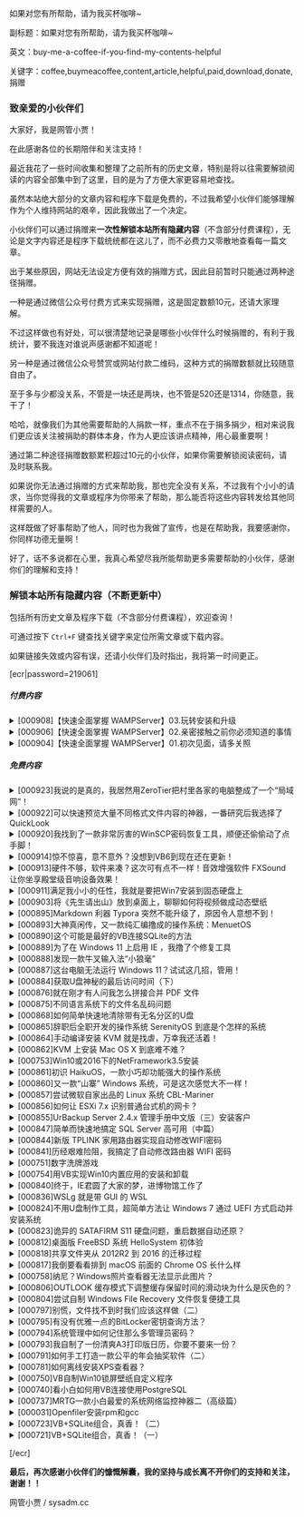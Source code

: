 如果对您有所帮助，请为我买杯咖啡~

副标题：如果对您有所帮助，请为我买杯咖啡~

英文：buy-me-a-coffee-if-you-find-my-contents-helpful

关键字：coffee,buymeacoffee,content,article,helpful,paid,download,donate,捐赠



### 致亲爱的小伙伴们

大家好，我是网管小贾！

在此感谢各位的长期陪伴和关注支持！



最近我花了一些时间收集和整理了之前所有的历史文章，特别是将以往需要解锁阅读的内容全部集中到了这里，目的是为了方便大家更容易地查找。

虽然本站绝大部分的文章内容和程序下载是免费的，不过我希望小伙伴们能够理解作为个人维持网站的艰辛，因此我做出了一个决定。

小伙伴们可以通过捐赠来**一次性解锁本站所有隐藏内容**（不含部分付费课程），无论是文字内容还是程序下载统统都在这儿了，而不必费力又零散地查看每一篇文章。



出于某些原因，网站无法设定方便有效的捐赠方式，因此目前暂时只能通过两种途径捐赠。

一种是通过微信公众号付费方式来实现捐赠，这是固定数额10元，还请大家理解。

不过这样做也有好处，可以很清楚地记录是哪些小伙伴什么时候捐赠的，有利于我统计，要不我连对谁说声感谢都不知道呢！



另一种是通过微信公众号赞赏或网站付款二维码，这种方式的捐赠数额就比较随意自由了。

至于多与少都没关系，不管是一块还是两块，也不管是520还是1314，你随意，我干了！

哈哈，就像我们为其他需要帮助的人捐款一样，重点不在于捐多捐少，相对来说我们更应该关注被捐助的群体本身，作为人更应该讲点精神，用心最重要啊！

通过第二种途径捐赠数额累积超过10元的小伙伴，如果你需要解锁阅读密码，请及时联系我。



如果说你无法通过捐赠的方式来帮助我，那也完全没有关系，不过我有个小小的请求，当你觉得我的文章或程序为你带来了帮助，那么能否将这些内容转发给其他同样需要的人。

这样既做了好事帮助了他人，同时也为我做了宣传，也是在帮助我，我要感谢你，你同样功德无量啊！



好了，话不多说都在心里，我真心希望尽我所能帮助更多需要帮助的小伙伴，感谢你们的理解和支持！



### 解锁本站所有隐藏内容（不断更新中）

包括所有历史文章及程序下载（不含部分付费课程），欢迎查询！

可通过按下 `Ctrl+F` 键查找关键字来定位所需文章或下载内容。

如果链接失效或内容有误，还请小伙伴们及时指出，我将第一时间更正。



[ecr|password=219061]



##### 付费内容

<details>
<summary>[000908]【快速全面掌握 WAMPServer】03.玩转安装和升级</summary>
文章链接：https://www.sysadm.cc/index.php/webxuexi/908-master-wampserver-quickly-and-playing-installation-and-upgrade
    <br>
    阅读密码：314580
</details>

<details>
<summary>[000906]【快速全面掌握 WAMPServer】02.亲密接触之前你必须知道的事情</summary>
    文章链接：https://www.sysadm.cc/index.php/webxuexi/906-master-wampserver-quickly-and-comprehensively-wampserver-all-you-need-to-know
    <br>
    阅读密码：229441
</details>

<details>
<summary>[000904]【快速全面掌握 WAMPServer】01.初次见面，请多关照</summary>
    文章链接：https://www.sysadm.cc/index.php/webxuexi/904-master-wampserver-quickly-and-comprehensively-nice-to-meet-you
    <br>
    阅读密码：903351
</details>


##### 免费内容

<details>
<summary>[000923]我说的是真的，我居然用ZeroTier把村里各家的电脑整成了一个“局域网”！</summary>
文章链接：https://www.sysadm.cc/index.php/xitongyunwei/923-what-i-said-is-true-i-used-zerotier-to-make-villagers-computers-into-a-local-area-network
<br>
阅读密码：246180
<br><br>
ZeroTier One.msi (13.0M)
<br>
下载链接：https://pan.baidu.com/s/1D8kFxEa75C5kzISBIWIz_Q
<br>
提取码：ks17
<br><br>
ZeroTier One(Win7).msi (15.8M)
<br>
下载链接：https://pan.baidu.com/s/1QMXvocvqqMQHHD6_BOK50Q
<br>
提取码：dd9b
<br><br>
ZeroTier One.pkg (4.25M)
<br>
下载链接：https://pan.baidu.com/s/18aDumV401rHQbVIVI4jT8g
<br>
提取码：j55q
<br><br>
ZeroTierOne.apk (11.3M)
<br>
下载链接：https://pan.baidu.com/s/1FE8vHxMN2V-qaKUQ9zywOA
<br>
提取码：ng92
<br><br>
vcredist_2022_x64&x86.7z (33.55M)
<br>
下载链接：https://pan.baidu.com/s/1_JKMMrfQcG1RWFUA0EiX5w
<br>
提取码：265a
</details>

<details>
<summary>[000922]可以快速预览大量不同格式文件内容的神器，一番研究后我选择了 QuickLook</summary>
文章链接：https://www.sysadm.cc/index.php/xitongyunwei/922-an-artifact-that-can-quickly-preivew-the-contents-of-a-large-number-of-files-in-different-formats-after-some-research-i-chose-quicklook
<br>
阅读密码：045390
<br><br>
QuickLook-3.7.1.zip 移动便携版(61.73M)
<br>
下载链接：https://pan.baidu.com/s/19zgH76yD4xlI6Jd4SwGybA
<br>
提取码：fpj0
<br><br>
QuickLook-3.7.1.msi 安装版 (56.83M)
<br>
下载链接：https://pan.baidu.com/s/1Xf5j_HfNlrqnK-0_gxTgFQ
<br>
提取码：cv5d
<br><br>
QuickLook.Plugin.7z 所有插件打包(32.02M)
<br>
下载链接：https://pan.baidu.com/s/14KaNYBRWUKCRWz9KwDl0Gg
<br>
提取码：gukc
</details>

<details>
<summary>[000920]我找到了一款非常厉害的WinSCP密码恢复工具，顺便还偷偷动了点手脚！</summary>
文章链接：https://www.sysadm.cc/index.php/xitongyunwei/920-i-found-a-very-powerful-winscp-password-recovery-tool-and-stealthily-do-something-to-it
<br>
阅读密码：131321
<br><br>
winscppasswd旧版.7z (439K)
<br>
下载链接：https://pan.baidu.com/s/1gkxXShfOMMYmYoAtGwCoRQ
<br>
提取码：iexx
<br><br>
winscppasswd新版.7z (1.22M) 含源码
<br>
下载链接：https://pan.baidu.com/s/1z-blZ0FWs_JVNLQ9tL-vXQ
<br>
提取码：14jg
</details>

<details>
<summary>[000914]惊不惊喜，意不意外？没想到VB6到现在还在更新！</summary>
文章链接：https://www.sysadm.cc/index.php/vbbiancheng/914-pleasantly-surprised-vb6-is-still-update-up-to-now
<br>
阅读密码：309380
<br><br>
修复迷你版VB6无法安装累积更新的问题.7z (28.6K)
<br>
下载链接：https://pan.baidu.com/s/1kYwvW3n7Vgy3xxBnngmb0g
<br>
提取码：l9ca
</details>

<details>
<summary>[000913]硬件不够，软件来凑？这次可有点不一样！音效增强软件 FXSound 让你坐享殿堂级音响设备效果！</summary>
文章链接：https://www.sysadm.cc/index.php/xitongyunwei/913-hardware-is-not-enough-software-to-make-up-its-a-little-different-this-time-a-sound-quality-enhancement-software-fxsound-allow-you-to-enjoy-the-perfect-sound
<br>
阅读密码：335590
<br><br>
vcredist_2022_x64&x86.7z (33.55M)
<br>
下载链接：https://pan.baidu.com/s/1_JKMMrfQcG1RWFUA0EiX5w
<br>
提取码：265a
</details>

<details>
<summary>[000911]满足我小小的任性，我就是要把Win7安装到固态硬盘上</summary>
文章链接：https://www.sysadm.cc/index.php/xitongyunwei/911-to-satisfy-my-little-willfulness-i-just-want-to-install-win7-on-solid-state-drive
<br>
阅读密码：032280
<br><br>
更新修复补丁 HotFix.7z(6.60M)<br>
    Windows6.1-KB2990941-v3-x64.msu<br>
    Windows6.1-KB3087873-v2-x64.msu
<br>
下载链接：https://pan.baidu.com/s/1ujOdT9p6vVcVqoWvIf_YDg
<br>
提取码：8i9x
<br><br>
固态驱动程序 NVMex64.7z (1.98M)
<br>
下载链接：https://pan.baidu.com/s/1KlSGi3bjBciOl9exsbj73Q
<br>
提取码：f5y4
<br><br>
Win7.NVME.ISO.7z (3.9G)
<br>
下载链接：https://pan.baidu.com/s/1G_vCBQVWRAb3fEhz_3dI0g
<br>
提取码：iw6n
</details>

<details>
<summary>[000903]将《先生请出山》放到桌面上，聊聊如何将视频做成动态壁纸</summary>
文章链接：https://www.sysadm.cc/index.php/vbbiancheng/903-put-the-video-sir-please-come-out-to-be-an-official-onto-desktop-let-us-talk-about-how-to-make-videos-into-lively-wallpaper
<br>
阅读密码：746480
<br><br>
网管小贾的MP4动态壁纸程序(WindowsMediaPlayer).7z (106K)
<br>
下载链接：https://pan.baidu.com/s/1HYATSyA3H2YNPivAu2i6aw
<br>
提取码：gvt3
<br><br>
网管小贾的MP4动态壁纸程序(VLCMediaPlayer).7z (106K)
<br>
因 VLC 安装包较大，此压缩包不含 VLC 安装包，请到下面官网链接下载。
<br>
下载链接：https://pan.baidu.com/s/1uiSTHTdujRD62sPuj7M03A
<br>
提取码：0p0z
<br><br>
VLC Media Player(vlc-3.0.16-win32).exe (40M)
<br>
当前最新版本 3.0.16 ，切记安装 32 位。
<br>
下载链接：https://www.videolan.org/
<br><br>
《先生请出山》魔性舞步演示视频小片段
<br>
下载链接：https://pan.baidu.com/s/1PgIkBv--E3A5Dwuwt9VWvA
<br>
提取码：bg82
</details>

<details>
<summary>[000895]Markdown 利器 Typora 突然不能升级了，原因令人意想不到！</summary>
文章链接：https://www.sysadm.cc/index.php/xitongyunwei/895-why-markdown-tool-typora-cannot-be-upgraded-suddenly-the-reason-is-unexpected
<br>
阅读密码：935180
<br><br>
Windows 64位/32位
<br>
typora_0.11.18.zip (132.15M)
<br>
下载链接：https://pan.baidu.com/s/1j2wjtwxNa2SrXUXf5yAF7A
<br>
提取码：pvc6
<br><br>
Linux
<br>
Deb包: typora_0.11.18_amd64.deb (67.03M)
<br>
下载链接：https://pan.baidu.com/s/1YcvVqj2uLGfbZLiavaViHQ
<br>
提取码：gkrj
<br><br>
Tar包: Typora-linux-x64.tar.gz (Ver: 0.9.92) (89.41M)
<br>
下载链接：https://pan.baidu.com/s/15IQ7CwkIIICkjeWPZC_hdw
<br>
提取码：bq8r
<br><br>
MacOS
<br>
typora-0.11.18.dmg (15.43M)
<br>
下载链接：https://pan.baidu.com/s/1L-GqZailmveCo5lBO9hP7Q
<br>
提取码：igyi 
</details>

<details>
<summary>[000893]大神真闲传，又一款纯汇编撸成的操作系统：MenuetOS</summary>
文章链接：https://www.sysadm.cc/index.php/xitongyunwei/893-they-always-have-free-time-and-another-pure-assembly-operating-system-menuetos
<br>
阅读密码：152190
<br><br>
MenuetOS64.iso(1.45M) & MenuetOS32.iso(1.45M)
<br>
下载链接：https://pan.baidu.com/s/1tEd1eFxNDCobJKsP_YU_LA
<br>
提取码：xb07
</details>

<details>
<summary>[000890]这个可能是最好的VB连接SQLite的方法</summary>
文章链接：https://www.sysadm.cc/index.php/vbbiancheng/890-this-is-probably-the-best-way-to-connect-sqlite-with-vb
<br>
阅读密码：530001
<br><br>
网管小贾的VB+SQLite演示程序.7z(2.72M)
<br>
下载链接：https://pan.baidu.com/s/1FYOu7YvJDHkPGNv89jdltw
<br>
提取码：n2vt
</details>

<details>
<summary>[000889]为了在 Windows 11 上启用 IE ，我撸了个修复工具</summary>
文章链接：https://www.sysadm.cc/index.php/xitongyunwei/889-in-order-to-use-ie-on-windows-11-i-made-a-fix-app
<br>
阅读密码：924180
<br><br>
网管小贾的Windows11一键修复IE11工具.7z(4.93M)
<br>
下载链接：https://pan.baidu.com/s/1SmtuLev7tecxfcF08qvnJA
<br>
提取码：mmaa
<br><br>
ieframe.dll.7z(4.85M)
<br>
下载链接：https://pan.baidu.com/s/1Ys7TRwKzRWG1HAUBfkUpHw
<br>
提取码：vii4
</details>

<details>
<summary>[000888]发现一款牛叉输入法“小狼毫”</summary>
文章链接：https://www.sysadm.cc/index.php/xitongyunwei/888-i-found-a-good-rime-input-method-engine
<br>
阅读密码：531331
<br><br>
小狼毫输入法+五笔拼音组件.7z（10M）
<br>
下载链接：https://pan.baidu.com/s/1UUJT9WH5arZUXfHt1nj4FA
<br>
提取码： ug5o
</details>

<details>
<summary>[000887]这台电脑无法运行 Windows 11？试试这几招，管用！</summary>
文章链接：https://www.sysadm.cc/index.php/xitongyunwei/887-this-pc-can-not-run-windows-11-try-these-methods-they-work
<br>
阅读密码：403031
<br><br>
LanConfig.reg (1K)
<br>
下载链接：https://pan.baidu.com/s/1KHPZeOutDYKJOwprGHF8Vg
<br>
提取码：d8m4
</details>

<details>
<summary>[000884]获取U盘神秘的最后访问时间（下）</summary>
文章链接：https://www.sysadm.cc/index.php/xitongyunwei/884-getting-the-last-mysterious-attach-timestamps-of-usb-flash-disk-2
<br>
阅读密码：926091
<br><br>
网管小贾的USB时间记录查看器 XJUsbViewer (96K)
<br>
本地下载：https://pan.baidu.com/s/1ws7n840lpfTAl4PW78_kOA
<br>
提取码：8ut4
</details>

<details>
<summary>[000876]就在刚才有人问我怎么拼接合并 PDF 文件</summary>
文章链接：https://www.sysadm.cc/index.php/xitongyunwei/876-just-now-someone-asked-me-how-to-merge-pdf-files
<br>
阅读密码：938231
<br><br>
MergePDF.7z(67.8K)
<br>
下载链接：https://pan.baidu.com/s/1HLvl9F98Ypa8L20KD9EvBQ
<br>
提取码：myyq
</details>

<details>
<summary>[000875]不同语言系统下的文件名乱码问题</summary>
文章链接：https://www.sysadm.cc/index.php/vbbiancheng/875-garbled-code-problem-of-filename-in-different-language-systems
<br>
阅读密码：308180
<br><br>
网管小贾的日文乱码转换器.7z(94K)
<br>
下载链接：https://pan.baidu.com/s/1EKeT0xm89EPjvnk2ii343g
<br>
提取码：2a6m
</details>

<details>
<summary>[000868]如何简单快速地清除带有无名分区的U盘</summary>
文章链接：https://www.sysadm.cc/index.php/xitongyunwei/868-how-to-simply-and-quickly-clean-usb-stick-with-undeletable-partitions
<br>
阅读密码：937211
<br><br>
USBOOT.7z (368K)
<br>
下载链接：https://pan.baidu.com/s/1aQ4ofjm74s7-kT8h3cbenQ
<br>
提取码： mjp5 
</details>

<details>
<summary>[000865]辞职后全职开发的操作系统 SerenityOS 到底是个怎样的系统</summary>
文章链接：https://www.sysadm.cc/index.php/xitongyunwei/865-how-about-serenityos-which-i-quit-my-job-to-focus-on-it-full-time
<br>
阅读密码：028190
<br><br>
cldr-39.0.0-json-modern.zip(39.7M)
<br>
本地下载：https://pan.baidu.com/s/1aJ3Nuy-HUYmw0FH_sl3c-A
<br>
提取码：lt2e
<br><br>
现成的映像文件 serenityos.vdi (328M)
<br>
下载链接：https://pan.baidu.com/s/1K8sKlKfahjYts_MDtXpKlQ
<br>
提取码：dr9g
<br><br>
现成的映像文件 serenityos.vmdk (284M)
<br>
下载链接：https://pan.baidu.com/s/1MtbowWCP4FWYYbzAlo48eA
<br>
提取码：iw7u
</details>

<details>
<summary>[000864]手动编译安装 KVM 就是找虐，万幸我还活着！</summary>
文章链接：https://www.sysadm.cc/index.php/xitongyunwei/864-compiling-and-installing-of-kvm-is-very-troublesome-thanks-god-i-am-still-alive
<br>
阅读密码：134390
<br><br>
ninja-linux.zip(100K)
<br>
本地下载：https://pan.baidu.com/s/1zdjoZaTw7bia0r2zG_Q6mQ
<br>
提取码：6pzq
<br><br>
libvirt-daemon-drivers.zip(2.15M)
<br>
打包下载：https://pan.baidu.com/s/1F-q6QniOol-AHQhgPLtRRQ
<br>
提取码：by0m
<br><br>
gtksourceview-4.6.1.tar.xz（1.10M）
<br>
下载链接：https://pan.baidu.com/s/1ib6woV9qFXRNiy-dx4pC4w
<br>
提取码：odbu
</details>

<details>
<summary>[000862]KVM 上安装 Mac OS X 到底难不难？</summary>
文章链接：https://www.sysadm.cc/index.php/xitongyunwei/862-how-to-install-mac-os-x-on-kvm
<br>
阅读密码：304180
<br><br>
OSX-KVM.zip(15.6M)
<br>
下载链接：https://pan.baidu.com/s/1J8YYXroOwJQJiX-zV6onUg
<br>
提取码：mtqe
<br><br>
1. High_Sierra_10.13.dmg(463M)
<br>
2. Mojave_10.14.dmg(458M)
<br>
3. Catalina_10.15.dmg(475M)
<br>
4. Big_Sur_11.0.dmg(637M)
<br>
切记：需要将它们转换成 img 后才能加载使用哦！
<br>
下载链接：https://pan.baidu.com/s/164XkIjobx8oaWAsmPtG9OQ
<br>
提取码：n7i6
<br><br>
MacOSX.xml.zip(29.9K)
<br>
下载链接：https://pan.baidu.com/s/1gRUYtxHqe1oKJYQw0sBYCA
<br>
提取码：me4f
</details>

<details>
<summary>[000753]Win10或2016下的NetFramework3.5安装</summary>
文章链接：https://www.sysadm.cc/index.php/xitongyunwei/753-win10-2016-net-framework-35
<br>
阅读密码：109131
<br><br>
网管小贾自制脱机安装卸载Netframework3.5组件批处理程序
<br>
https://pan.baidu.com/s/10AqjucEAvacW2hnLFg3ZBg
<br>
提取码：k3e4
</details>

<details>
<summary>[000861]初识 HaikuOS，一款小巧却功能强大的操作系统</summary>
文章链接：https://www.sysadm.cc/index.php/xitongyunwei/861-first-met-haiku-a-small-but-powerful-os
<br>
阅读密码：220280
<br><br>
haiku-r1beta3-x86_64-anyboot.iso(718M)
<br>
下载链接：https://pan.baidu.com/s/1PGX-JQlZOaglgHekWeAmWA
<br>
提取码：nbh2
</details>

<details>
<summary>[000860]又一款“山寨” Windows 系统，可是这次感觉大不一样！</summary>
文章链接：https://www.sysadm.cc/index.php/xitongyunwei/860-another-windows-like-system-but-this-time-it-feels-very-different
<br>
阅读密码：002390
<br><br>
ReactOS-0.4.13-release-28-g5724391-iso.zip(120M)
<br>
下载链接：https://pan.baidu.com/s/1AivPDpDS7XoIlqunxQRMcw
<br>
提取码：xtfw
</details>

<details>
<summary>[000857]尝试微软自家出品的 Linux 系统 CBL-Mariner</summary>
文章链接：https://www.sysadm.cc/index.php/xitongyunwei/857-test-cbl-mariner-which-is-linux-from-microsoft
<br>
阅读密码：436501
<br><br>
CBL-Mariner.7z (483M)
<br>
下载链接：https://pan.baidu.com/s/1KbcC3UmbBg9zl6Sky-musA
<br>
提取码：4n10
<br><br>
core-legacycore-1.0.20210728.1236.vhdx (632.00M)
<br>
下载链接：https://pan.baidu.com/s/1SZeNkkYjkkQFlvSAsqeRdQ
<br>
提取码：0qyv
<br><br>
core-legacycore-1.0.20210728.1250.vhd (2.00G)
<br>
下载链接：https://pan.baidu.com/s/1YFhYB-6aYCkdoTn2LeGBHw
<br>
提取码：gyok
<br><br>
meta-user-data.iso (366K)
<br>
下载链接：https://pan.baidu.com/s/1Qtgw1Qi2xLywUW7pmneW6w
<br>
提取码：5yqz
<br><br>
完整版可引导 full-1.0.20210728.1317.iso (677.03M)
<br>
下载链接：链接：https://pan.baidu.com/s/11dEA6ceo292WynXYmdYdSg
<br>
提取码：25w0
</details>

<details>
<summary>[000856]如何让 ESXi 7.x 识别普通台式机的网卡？</summary>
文章链接：https://www.sysadm.cc/index.php/xitongyunwei/856-how-to-make-esxi-7-x-recognize-the-network-adapt-card-of-desktop-pc
<br>
阅读密码：757190
<br><br>
驱动注入工具
<br>
ESXi-Customizer-PS-2.8.1.zip
<br>
下载链接：https://pan.baidu.com/s/1kPbFlEbLCbVt3atfDJjkkw
<br>
提取码：txr7
<br><br>
USB 网卡驱动
<br>
ESXi702-VMKUSB-NIC-FLING-47140841-component-18150468.zip
<br>
下载链接：https://pan.baidu.com/s/10mHYyy7lnqkfyOYomeAa6w
<br>
提取码：sn1k
<br><br>
ESXi 7.0U2a 扩展包
<br>
VMware-ESXi-7.0U2a-17867351-depot.zip
<br>
下载链接：https://pan.baidu.com/s/19u7zklSSPMKs8RfD7N7OSg
<br>
提取码：0v26
<br><br>
ESXi-7.0U2a-VMKUSB-NIC-FLING.ISO (388M)
<br>
SHA256: 74D05ECC728EC565CA9EEF57928F4B1F86EC3F7005DF2AED395352B748B176E2
<br>
下载链接：https://pan.baidu.com/s/1Wn4tARpUzqGSFRjQvXm6aA
<br>
提取码：o95m
</details>

<details>
<summary>[000855]UrBackup Server 2.4.x 管理手册中文版（三）安装客户</summary>
文章链接：https://www.sysadm.cc/index.php/xitongyunwei/855-administration-manual-for-urbackup-server-3
<br>
阅读密码：955380
<br><br>
批量部署UrBackup客户端脚本.py.7z
<br>
下载链接：https://pan.baidu.com/s/1IWkkh0zH1CZCRUb7iI3MkA
<br>
提取码：rzd4
<br><br>
UrBackup Client 2.0.29.pkg.7z (5.05M)
<br>
下载链接：https://pan.baidu.com/s/1GhT3s7f65W5QOi6KPL4k3g
<br>
提取码：bzdv
</details>

<details>
<summary>[000847]简单而快速地搞定 SQL Server 高可用（中篇）</summary>
文章链接：https://www.sysadm.cc/index.php/xitongyunwei/847-simple-and-fast-solution-to-always-on-high-availability-of-sql-server-2
<br>
阅读密码：230580
<br><br>
当前搬运最新版 SSMS 18.9.1 (651M)
<br>
下载链接：https://pan.baidu.com/s/1xJFE9O0rYfA1pyiETFHxoQ
<br>
提取码：4fb6
<br><br>
Net Framework 4.7.2 (80M)
<br>
下载链接：https://pan.baidu.com/s/1JuMgYPpBVzPxLuvGdgdWug
<br>
提取码：piif
<br><br>
以上证书生成导入脚本下载：
<br>
下载链接：https://pan.baidu.com/s/1LmBitugDmnF8cwZ4LFgLJA
<br>
提取码：92du
</details>

<details>
<summary>[000844]新版 TPLINK 家用路由器实现自动修改WIFI密码</summary>
文章链接：https://www.sysadm.cc/index.php/xitongyunwei/844-tplink-router-how-to-change-wifi-password-automatically-everyday
<br>
阅读密码：146580
<br><br>
完整油猴代码下载：
<br>
下载链接：https://pan.baidu.com/s/1rpV4vjiO8MmMUtmNDMQwDQ
<br>
提取码：dal7
</details>

<details>
<summary>[000841]历经艰难险阻，我搞定了自动修改路由器 WIFI 密码</summary>
文章链接：https://www.sysadm.cc/index.php/xitongyunwei/841-after-a-lot-of-difficulties-i-resolved-issue-to-change-wifi-password-of-router-automatically
<br>
阅读密码：613290
<br><br>
定时修改路由器 WIFI 密码.7z (29.5K)
<br>
下载链接：https://pan.baidu.com/s/1I-Vg-WWwwJbMfu0jXNp64A
<br>
提取码：w8lw
</details>

<details>
<summary>[000751]数字洗牌游戏</summary>
文章链接：https://www.sysadm.cc/index.php/vbbiancheng/751-vb-shuffle-game
<br>
阅读密码：748101
<br><br>
数字洗牌游戏.7z (49K)
<br>
下载链接：https://pan.baidu.com/s/1wuG0-sLNkvQi2865WwRLMQ
<br>
提取码：4pzt
</details>

<details>
<summary>[000754]用VB实现Win10内置应用的安装和卸载</summary>
文章链接：https://www.sysadm.cc/index.php/vbbiancheng/754-vb-win10-appxpackage-remove
<br>
阅读密码：359122
<br><br>
https://pan.baidu.com/s/1fFmHgj3L1G2Uf0rOwLVWtw
<br>
提取码：cphz
</details>

<details>
<summary>[000840]终于，IE君圆了大家的梦，进博物馆工作了</summary>
文章链接：https://www.sysadm.cc/index.php/xitongyunwei/840-finally-mr-ie-realized-our-dreams-and-went-to-work-in-the-museum
<br>
阅读密码：005190
<br><br>
IE 6.0 (52.4M)
<br>
使用平台：Windows 2000
<br>
下载链接：https://pan.baidu.com/s/107p475WqZ80qwMstxL3Htw
<br>
提取码：kfr8
<br><br>
IE 7.0 (20.9M) 含卸载工具
<br>
使用平台：Windows XP
<br>
下载链接：https://pan.baidu.com/s/1J9A0VGtR9M5Cd03w2NLmUw
<br>
提取码：095r
<br><br>
IE 8.0 (16.0M)
<br>
使用平台：Windows XP
<br>
下载链接：https://pan.baidu.com/s/1avPcFOcGbD3fc1SSEaPbuQ
<br>
提取码：pcd5
<br><br>
IE 11 (48.9M) for x86
<br>
使用平台：Windows 7 32位
<br>
下载链接：https://pan.baidu.com/s/1GdPa2EU8aA8IUUjkQ_2fUg
<br>
提取码：2dqn
<br><br>
IE 11 (91.8M) for x64
<br>
使用平台：Windows 7 64位
<br>
下载链接：https://pan.baidu.com/s/1B8mygIriqkIldkrDtcymXA
<br>
提取码：a3yj
</details>

<details>
<summary>[000836]WSLg 就是带 GUI 的 WSL</summary>
文章链接：https://www.sysadm.cc/index.php/xitongyunwei/836-wslg-is-short-for-windows-subsystem-for-linux-gui
<br>
阅读密码：111011
<br><br>
独立安装包 Ubuntu 20.04
<br>
下载链接：https://pan.baidu.com/s/13JSInkNVBX2xIL6gLrNlZw
<br>
提取码：4gdi
<br><br>
独立安装包 Ubuntu 18.04
<br>
下载链接：https://pan.baidu.com/s/1k6qFBcABOvrblsle6HZIqg
<br>
提取码：est7
</details>

<details>
<summary>[000824]不用U盘制作工具，超简单方法让 Windows 7 通过 UEFI 方式启动并安装系统</summary>
文章链接：https://www.sysadm.cc/index.php/xitongyunwei/824-simple-way-usb-stick-install-windows-7-through-uefi-without-usb-making-tools
<br>
阅读密码：052231
<br><br>
Win7_UEFI_启动所需文件.7z(507K)
<br>
下载链接：https://pan.baidu.com/s/1b9_TP20CmXeOQjccWH7cOA
<br>
提取码：tcll
</details>

<details>
<summary>[000823]诡异的 SATAFIRM S11 硬盘问题，重启数据自动还原？</summary>
文章链接：https://www.sysadm.cc/index.php/xitongyunwei/823-strange-satafirm-s11-hard-disk-problem-restart-data-auto-restore
<br>
阅读密码：427290
<br><br>
修复程序 repairs11.rar
<br>
下载链接：https://pan.baidu.com/s/1xZhl5w2MsDQXYT4v6vONmQ
<br>
提取码：epsy
<br><br>
查看硬盘固件编号 phison_flash_id.rar
<br>
下载链接：https://pan.baidu.com/s/1515N_Nea4skOrmCoWUOj8w
<br>
提取码：ruqk
<br><br>
PS3111 固件文件 firmware_ps3111.rar
<br>
下载链接：https://pan.baidu.com/s/1VIBTSe_OjNfyrEYawVzP8A
<br>
提取码： ag1p
<br><br>
刷新固件工具 s11-flasher.rar
<br>
下载链接：https://pan.baidu.com/s/12pR3vq2-sUgH_Ae04N0A3g
<br>
提取码：lph6
</details>

<details>
<summary>[000812]桌面版 FreeBSD 系统 HelloSystem 初体验</summary>
文章链接：https://www.sysadm.cc/index.php/xitongyunwei/812-first-experience-of-desktop-system-hellosystem-which-based-on-freebsd
<br>
阅读密码：836380
<br><br>
hello-0.5.0_0E12-FreeBSD-12.2-amd64.iso (1.74G)
<br>
下载链接：https://pan.baidu.com/s/1jhOwF1cXSdvgJZx4apNBQw
<br>
提取码：dm80
</details>

<details>
<summary>[000818]共享文件夹从 2012R2 到 2016 的迁移过程</summary>
文章链接：https://www.sysadm.cc/index.php/xitongyunwei/818-windows-share-service-migration-from-2012r2-to-2016
<br>
阅读密码：751221
<br><br>
2016 适用于 2012R2 的迁移工具（3.98M）
<br>
下载链接：https://pan.baidu.com/s/1Zqt66It2NMEjKvvmjui8bw
<br>
提取码：bo0x
</details>

<details>
<summary>[000817]我倒要看看排到 macOS 前面的 Chrome OS 长什么样</summary>
文章链接：https://www.sysadm.cc/index.php/xitongyunwei/817-chrome-os-ranks-above-macos
<br>
阅读密码：952451
<br><br>
cloudready-free-87.4.22-64bit.zip (1.17G)
<br>
下载链接：https://pan.baidu.com/s/13l4iQjsvVKOlvkfVfavHeA
<br>
提取码：aj73
<br><br>
CloudReady-Home-v83-x64.ova (2.39G)
<br>
下载链接：https://pan.baidu.com/s/1W9ORYdg9oAIBxoqiLtQmRw
<br>
提取码：p6n7
<br><br>
VMware-player-16.1.0-17198959.exe (215.38M)
<br>
下载链接：https://pan.baidu.com/s/1SE6UMzB5xW0WvRhby2gbXw
<br>
提取码：uh51
</details>

<details>
<summary>[000758]纳尼？Windows照片查看器无法显示此图片？</summary>
文章链接：https://www.sysadm.cc/index.php/xitongyunwei/758-windows-photo-viewer-can-not-review
<br>
阅读密码：303111
<br><br>
简易转换程序 convert.7z
<br>
下载链接：https://pan.baidu.com/s/1VdiVTPMHMANpnOTKrDC_2A
<br>
提取码：dbcl
</details>

<details>
<summary>[000806]OUTLOOK 缓存模式下调整缓存保留时间的滑动块为什么是灰色的？</summary>
文章链接：https://www.sysadm.cc/index.php/xitongyunwei/806-why-is-the-slider-that-adjusts-the-cache-retention-time-greyed-out-within-outlook-cached-mode
<br>
阅读密码：307551
<br><br>
网管小贾的Outlook邮件缓存保留时间调节器(3.13M)
<br>
下载链接：https://pan.baidu.com/s/1wUwwd0RpUVAz9C5X4X2z_w
<br>
提取码：onsq
<br>
注册密钥：6D29CD8439C0C9B71B0FCA65C5475A29
</details>

<details>
<summary>[000804]尝试自制 Windows File Recovery 文件恢复便捷工具</summary>
文章链接：https://www.sysadm.cc/index.php/vbbiancheng/804-i-made-a-convenient-tool-for-windows-file-recovery
<br>
阅读密码：659090
<br><br>
Windows File Recovery 文件恢复便捷工具（264.54K）
<br>
运行环境：Windows 10 （19041.0以下也可用）
<br>
注意事项：请下载后解压至非中文字符文件夹路径中使用
<br>
下载链接：https://pan.baidu.com/s/1uaE0S88w7JbZv9eQR8XaAA
<br>
提取码：pe06
<br>
注册密钥：2F5B74C77503A9DE3BB31309B2CE57CA
</details>

<details>
<summary>[000797]别慌，文件找不到时我们应该这样做（二）</summary>
文章链接：https://www.sysadm.cc/index.php/vbbiancheng/797-how-should-we-do-when-the-document-can-not-be-found-2
<br>
阅读密码：742551
<br><br>
网管小贾的文件搜索器（2.86M）
<br>
下载链接：https://pan.baidu.com/s/1EShzxJxysaJkTXIPRyM9eQ
<br>
提取码：7a3i
<br>
注册密钥：31D0005A1608CEA39D76D8B0419F5851
</details>

<details>
<summary>[000795]有没有优雅一点的BitLocker密钥查询方法？</summary>
文章链接：https://www.sysadm.cc/index.php/xitongyunwei/795-is-there-an-elegant-bitlocker-key-query-method
<br>
阅读密码：826090
<br><br>
网管小贾的BitLocker查询器（46.55K）
<br>
下载链接：https://pan.baidu.com/s/1tmGwWIZbU_2uoNCeCaNe5w
<br>
提取码：4alw
<br>
注册密钥：31D0005A1608CEA39D76D8B0419F5851
</details>

<details>
<summary>[000794]系统管理中如何记住那么多管理员密码？</summary>
文章链接：https://www.sysadm.cc/index.php/xitongyunwei/794-how-to-remember-so-many-administrator-passwords-in-system-management
<br>
阅读密码：518321
<br><br>
网管小贾的密码管理器（3.09M）
<br>
（程序登录：帐号admin，密码123）
<br>
下载链接：https://pan.baidu.com/s/1-hBue8qeavcH4bz9EZtHrg
<br>
提取码：74x6
<br>
注册密钥：AEB5A5A4A1B3A45A109F839199EEE27D
</details>

<details>
<summary>[000793]我自制了一份清爽A3打印版日历，你要不要来一份？</summary>
文章链接：https://www.sysadm.cc/index.php/vbbiancheng/793-how-to-make-a-calendar-of-a3-printed-version
<br>
阅读密码：739321
<br><br>
2022年日历（清爽A3打印版）@网管小贾(203K)
<br>
下载链接：https://pan.baidu.com/s/1TZi9erfzakIKC7wnQIgpFQ
<br>
提取码：jz50
</details>

<details>
<summary>[000791]如何手工打造一款公平的年会抽奖软件（二）</summary>
文章链接：https://www.sysadm.cc/index.php/vbbiancheng/791-how-to-make-a-fair-annual-meeting-1uck-draw-software-2
<br>
阅读密码：306161
<br><br>
网管小贾的抽奖软件（3.81M）
<br>
下载链接：https://pan.baidu.com/s/1lx9esi_jrMSA07GrDzlfEw
<br>
提取码：nbbv
<br>
注册密钥：B3332F11F5939CB5D34074F4833FE5F3
<br><br>
60个年会抽奖背景.7z (15.81M)
<br>
下载链接：https://pan.baidu.com/s/1gxJvDlx6fm2IuIkx7PjC1Q
<br>
提取码：e9il
<br>
解压密码：www.sysadm.cc
</details>

<details>
<summary>[000781]如何离线安装XPS查看器？</summary>
文章名称：https://www.sysadm.cc/index.php/xitongyunwei/781-how-to-install-xps-viewer-offline
<br>
阅读密码：754151
<br><br>
Xps-Viewer-Win10_2004.7z
<br>
下载链接：https://pan.baidu.com/s/12mFWsCwM19AvC8bgNarcMw
<br>
提取码：z9ms
<br>
解压密码：www.sysadm.cc
<br><br>
Xps-Viewer-Win10_1909.7z
<br>
下载链接：https://pan.baidu.com/s/17CfxgPo2EujxFgzrR4QNIw
<br>
提取码：d6q9
<br><br>
Xps-Viewer-Win10_LTSC.7z
<br>
下载链接：https://pan.baidu.com/s/1qSv4x-uEJ3jc23PHuIEZfg
<br>
提取码：aaf1
</details>

<details>
<summary>[000750]VB自制Win10锁屏壁纸自定义程序</summary>
文章链接：https://www.sysadm.cc/index.php/vbbiancheng/750-win10-lock-screen-image
<br><br>
下载链接：https://pan.baidu.com/s/1FZ7BEZgFJnGLFAwKi3Bbuw
<br>
提取码：mbjo
</details>

<details>
<summary>[000740]看小白如何用VB连接使用PostgreSQL</summary>
文章链接：https://www.sysadm.cc/index.php/vbbiancheng/740-vb-postgresql
<br>
阅读密码：124104
<br><br>
演示数据库导入程序
<br>
下载链接：https://pan.baidu.com/s/1te_OmDE6QrjsU3Wlyg_bTQ
<br>
提取码：0i98
<br>
解压缩密码：www.sysadm.cc 
<br>
下载文件后解压，使用以下命令导入 PostgreSQL 数据库。
<br>
# postgres是你的用户名
<br>
# db: database1 | schema: schema1 | table: table1
<br>
psql -Upostgres database1 < database1.sql
</details>

<details>
<summary>[000737]MRTG一款小白最爱的系统网络监控神器二（高级篇）</summary>
文章链接：https://www.sysadm.cc/index.php/xitongyunwei/737-mrtg-config
<br>
阅读密码：150850
<br><br>
cfgMaker.bat --- 生成配置文件
<br>
indexMaker.bat --- 生成页面文件
<br>
instsrv.bat 密码 --- 安装服务
<br>
doAll.bat 密码 --- 整合以上三项一次搞定
<br>
MRTG自定义页面模板.7z
<br>
下载链接：https://pan.baidu.com/s/1S-T0H-BiRuRA5oxrhFORNw
<br>
提取码：yv74
</details>

<details>
<summary>[000031]Openfiler安装rpm和gcc</summary>
文章链接：https://www.sysadm.cc/index.php/xitongyunwei/31-openfiler-rpm-gcc
<br>
阅读密码：094210
<br><br>
RPM文件
<br>
下载链接：https://pan.baidu.com/s/1aZ4zKdD9rtuIo7jALdBTHw
<br>
提取码：67k4
<br><br>
可直接使用的RPM解压后文件
<br>
下载链接：https://pan.baidu.com/s/1cEIitOFFY2bwviEMlascCQ
<br>
提取码：nf43
<br><br>
YUM文件（含GCC）
<br>
下载链接：https://pan.baidu.com/s/1nGy0Kzlvs7Oa-rHK-SpWvw
<br>
提取码：5es9
<br><br>
sk98lin网卡驱动
<br>
下载链接：https://pan.baidu.com/s/19v4HpFh9hhE5dge-KHbEVQ
<br>
提取码：r1dl
</details>

<details>
<summary>[000723]VB+SQLite组合，真香！（二）</summary>
文章链接：https://www.sysadm.cc/index.php/vbbiancheng/723-vb-sqlite-2
<br>
阅读密码：150846
<br><br>
VB_SQLite组合，真香演示之二.7z
<br>
下载链接：https://pan.baidu.com/s/1ymfrCZhex2xx1mmnAFTN1A
<br>
提取码：4zy1
<br>
解压密码：www.sysadm.cc
</details>

<details>
<summary>[000721]VB+SQLite组合，真香！（一）</summary>
文章链接：https://www.sysadm.cc/index.php/vbbiancheng/721-vb-sqlite
<br>
阅读密码：221300
<br><br>
VB_SQLite组合，真香演示之一.7z
<br>
下载链接：https://pan.baidu.com/s/1h90iUS2e389y9T0w2I_1eQ
<br>
提取码：vu66
<br>
解压密码：www.sysadm.cc
</details>



[/ecr]



**最后，再次感谢小伙伴们的慷慨解囊，我的坚持与成长离不开你们的支持和关注，谢谢！！**

网管小贾 / sysadm.cc

